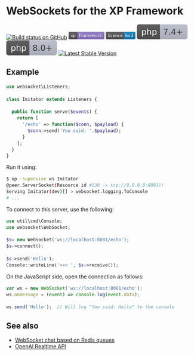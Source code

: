 WebSockets for the XP Framework
========================================================================

[![Build status on GitHub](https://github.com/xp-forge/websockets/workflows/Tests/badge.svg)](https://github.com/xp-forge/websockets/actions)
[![XP Framework Module](https://raw.githubusercontent.com/xp-framework/web/master/static/xp-framework-badge.png)](https://github.com/xp-framework/core)
[![BSD Licence](https://raw.githubusercontent.com/xp-framework/web/master/static/licence-bsd.png)](https://github.com/xp-framework/core/blob/master/LICENCE.md)
[![Requires PHP 7.4+](https://raw.githubusercontent.com/xp-framework/web/master/static/php-7_4plus.svg)](http://php.net/)
[![Supports PHP 8.0+](https://raw.githubusercontent.com/xp-framework/web/master/static/php-8_0plus.svg)](http://php.net/)
[![Latest Stable Version](https://poser.pugx.org/xp-forge/websockets/version.svg)](https://packagist.org/packages/xp-forge/websockets)

Example
-------

```php
use websocket\Listeners;

class Imitator extends Listeners {

  public function serve($events) {
    return [
      '/echo' => function($conn, $payload) {
        $conn->send('You said: '.$payload);
      }
    ];
  }
}
```

Run it using:

```bash
$ xp -supervise ws Imitator
@peer.ServerSocket(Resource id #138 -> tcp://0.0.0.0:8081))
Serving Imitator(dev)[] > websocket.logging.ToConsole
# ...
```

To connect to this server, use the following:

```php
use util\cmd\Console;
use websocket\WebSocket;

$s= new WebSocket('ws://localhost:8081/echo');
$s->connect();

$s->send('Hello');
Console::writeLine('<<< ', $s->receive());
```

On the JavaScript side, open the connection as follows:

```javascript
var ws = new WebSocket('ws://localhost:8081/echo');
ws.onmessage = (event) => console.log(event.data);

ws.send('Hello');  // Will log "You said: Hello" to the console
```

See also
--------

* [WebSocket chat based on Redis queues](https://gist.github.com/thekid/7f11a62e0a57d18588694f058ebcc38a)
* [OpenAI Realtime API](https://platform.openai.com/docs/guides/realtime)